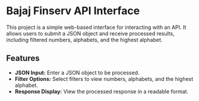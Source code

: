 
# Bajaj Finserv API Interface

This project is a simple web-based interface for interacting with an API. It allows users to submit a JSON object and receive processed results, including filtered numbers, alphabets, and the highest alphabet.

## Features

- **JSON Input:** Enter a JSON object to be processed.
- **Filter Options:** Select filters to view numbers, alphabets, and the highest alphabet.
- **Response Display:** View the processed response in a readable format.
